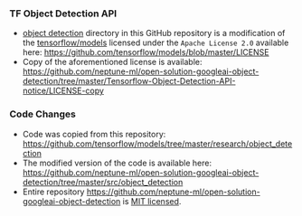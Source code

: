 ### TF Object Detection API
* [object detection](https://github.com/neptune-ml/open-solution-googleai-object-detection/tree/master/src/object_detection) directory in this GitHub repository is a modification of the [tensorflow/models](https://github.com/tensorflow/models) licensed under the `Apache License 2.0` available here: https://github.com/tensorflow/models/blob/master/LICENSE
* Copy of the aforementioned license is available: https://github.com/neptune-ml/open-solution-googleai-object-detection/tree/master/Tensorflow-Object-Detection-API-notice/LICENSE-copy

### Code Changes
* Code was copied from this repository: https://github.com/tensorflow/models/tree/master/research/object_detection
* The modified version of the code is available here: https://github.com/neptune-ml/open-solution-googleai-object-detection/tree/master/src/object_detection
* Entire repository https://github.com/neptune-ml/open-solution-googleai-object-detection is [MIT licensed](https://github.com/neptune-ml/open-solution-googleai-object-detection/blob/master/LICENSE).
